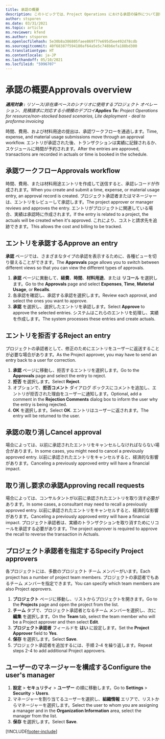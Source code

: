 ```yaml
---
title: 承認の概要
description: このトピックでは、Project Operations における承認の操作について説明します。
author: stsporen
ms.date: 03/31/2021
ms.topic: article
ms.reviewer: kfend
ms.author: stsporen
ms.openlocfilehash: 5e30b8a386805faee869f77e695d5ee492d78cdb
ms.sourcegitcommit: 40f68387f594180af64a5e5c748b6efa188bd300
ms.translationtype: HT
ms.contentlocale: ja-JP
ms.lasthandoff: 05/10/2021
ms.locfileid: "5996707"
---
```

# <a name="approvals-overview"></a><span data-ttu-id="a4ec6-103">承認の概要</span><span class="sxs-lookup"><span data-stu-id="a4ec6-103">Approvals overview</span></span>

<span data-ttu-id="a4ec6-104">_**適用対象 :** リソース/非在庫ベースのシナリオに使用するプロジェクト オペレーション、見積請求に対応する小規模のデプロイ_</span><span class="sxs-lookup"><span data-stu-id="a4ec6-104">_**Applies To:** Project Operations for resource/non-stocked based scenarios, Lite deployment - deal to proforma invoicing_</span></span>

<span data-ttu-id="a4ec6-105">時間、費用、および材料用途の提出は、承認ワークフローを通過します。</span><span class="sxs-lookup"><span data-stu-id="a4ec6-105">Time, expense, and material usage submissions move through an approval workflow.</span></span> <span data-ttu-id="a4ec6-106">エントリが承認された後、トランザクションは実績に記録されるか、スケジュールに時間が予約されます。</span><span class="sxs-lookup"><span data-stu-id="a4ec6-106">After the entries are approved, transactions are recorded in actuals or time is booked in the schedule.</span></span>

## <a name="approvals-workflow"></a><span data-ttu-id="a4ec6-107">承認ワークフロー</span><span class="sxs-lookup"><span data-stu-id="a4ec6-107">Approvals workflow</span></span>
<span data-ttu-id="a4ec6-108">時間、費用、または材料用途エントリを作成して送信すると、承認レコードが作成されます。</span><span class="sxs-lookup"><span data-stu-id="a4ec6-108">When you create and submit a time, expense, or material usage entry, an approval record is created.</span></span> <span data-ttu-id="a4ec6-109">プロジェクト承認者またはマネージャーは、エントリをレビューして承認します。</span><span class="sxs-lookup"><span data-stu-id="a4ec6-109">The project approver or manager reviews and approves the entry.</span></span> <span data-ttu-id="a4ec6-110">エントリがプロジェクトに関連している場合、実績は承認時に作成されます。</span><span class="sxs-lookup"><span data-stu-id="a4ec6-110">If the entry is related to a project, the actuals will be created when it's approved.</span></span> <span data-ttu-id="a4ec6-111">これにより、コストと請求先を追跡できます。</span><span class="sxs-lookup"><span data-stu-id="a4ec6-111">This allows the cost and billing to be tracked.</span></span>

## <a name="approve-an-entry"></a><span data-ttu-id="a4ec6-112">エントリを承認する</span><span class="sxs-lookup"><span data-stu-id="a4ec6-112">Approve an entry</span></span>
<span data-ttu-id="a4ec6-113">**承認** ページでは、さまざまなタイプの承認を表示するために、各種ビューを切り替えることができます。</span><span class="sxs-lookup"><span data-stu-id="a4ec6-113">The **Approvals** page allows you to switch between different views so that you can view the different types of approvals.</span></span>
  
1. <span data-ttu-id="a4ec6-114">**承認** ページに異動して、**経費**、**時間**、**材料用途**、または **リコール** を選択します。</span><span class="sxs-lookup"><span data-stu-id="a4ec6-114">Go to the **Approvals** page and select **Expenses**, **Time**, **Material Usage**, or **Recalls**.</span></span>
2. <span data-ttu-id="a4ec6-115">各承認を確認し、承認する承認を選択します。</span><span class="sxs-lookup"><span data-stu-id="a4ec6-115">Review each approval, and select the ones you want to approve.</span></span>
3. <span data-ttu-id="a4ec6-116">**承認** を選択し、選択したエントリを承認します。</span><span class="sxs-lookup"><span data-stu-id="a4ec6-116">Select **Approve** to approve the selected entries.</span></span>
<span data-ttu-id="a4ec6-117">システムはこれらのエントリを処理し、実績を作成します。</span><span class="sxs-lookup"><span data-stu-id="a4ec6-117">The system processes these entries and create actuals.</span></span>

## <a name="reject-an-entry"></a><span data-ttu-id="a4ec6-118">エントリを拒否する</span><span class="sxs-lookup"><span data-stu-id="a4ec6-118">Reject an entry</span></span>
<span data-ttu-id="a4ec6-119">プロジェクトの承認者として、修正のためにエントリをユーザーに返送することが必要な場合があります。</span><span class="sxs-lookup"><span data-stu-id="a4ec6-119">As the Project approver, you may have to send an entry back to a user for correction.</span></span>
  
1. <span data-ttu-id="a4ec6-120">**承認** ページに移動し、拒否するエントリを選択します。</span><span class="sxs-lookup"><span data-stu-id="a4ec6-120">Go to the **Approvals** page and select the entry to reject.</span></span> 
2. <span data-ttu-id="a4ec6-121">**拒否** を選択します。</span><span class="sxs-lookup"><span data-stu-id="a4ec6-121">Select **Reject**.</span></span>
3. <span data-ttu-id="a4ec6-122">オプションで、**拒否コメント** ダイアログ ボックスにコメントを追加し、エントリが拒否された理由をユーザーに通知します。</span><span class="sxs-lookup"><span data-stu-id="a4ec6-122">Optional, add a comment in the **Rejection Comments** dialog box to inform the user why the entry is being rejected.</span></span>
4. <span data-ttu-id="a4ec6-123">**OK** を選択します。</span><span class="sxs-lookup"><span data-stu-id="a4ec6-123">Select **OK**.</span></span> <span data-ttu-id="a4ec6-124">エントリはユーザーに返されます。</span><span class="sxs-lookup"><span data-stu-id="a4ec6-124">The entry will be returned to the user.</span></span>
  
## <a name="cancel-approval"></a><span data-ttu-id="a4ec6-125">承認の取り消し</span><span class="sxs-lookup"><span data-stu-id="a4ec6-125">Cancel approval</span></span>
<span data-ttu-id="a4ec6-126">場合によっては、以前に承認されたエントリをキャンセルしなければならない場合があります。</span><span class="sxs-lookup"><span data-stu-id="a4ec6-126">In some cases, you might need to cancel a previously approved entry.</span></span> <span data-ttu-id="a4ec6-127">以前に承認されたエントリをキャンセルすると、経済的な影響があります。</span><span class="sxs-lookup"><span data-stu-id="a4ec6-127">Canceling a previously approved entry will have a financial impact.</span></span> 

## <a name="approving-recall-requests"></a><span data-ttu-id="a4ec6-128">取り消し要求の承認</span><span class="sxs-lookup"><span data-stu-id="a4ec6-128">Approving recall requests</span></span>
<span data-ttu-id="a4ec6-129">場合によっては、コンサルタントが以前に承認されたエントリを取り消す必要があります。</span><span class="sxs-lookup"><span data-stu-id="a4ec6-129">In some cases, a consultant may need to recall a previously approved entry.</span></span> <span data-ttu-id="a4ec6-130">以前に承認されたエントリをキャンセルすると、経済的な影響があります。</span><span class="sxs-lookup"><span data-stu-id="a4ec6-130">Canceling a previously approved entry will have a financial impact.</span></span> <span data-ttu-id="a4ec6-131">プロジェクト承認者は、実績のトランザクションを取り消すためにリコールを承認する必要があります。</span><span class="sxs-lookup"><span data-stu-id="a4ec6-131">The project approver is required to approve the recall to reverse the transaction in Actuals.</span></span>

## <a name="specify-project-approvers"></a><span data-ttu-id="a4ec6-132">プロジェクト承認者を指定する</span><span class="sxs-lookup"><span data-stu-id="a4ec6-132">Specify Project approvers</span></span>
<span data-ttu-id="a4ec6-133">各プロジェクトには、多数のプロジェクト チーム メンバーがいます。</span><span class="sxs-lookup"><span data-stu-id="a4ec6-133">Each project has a number of project team members.</span></span> <span data-ttu-id="a4ec6-134">プロジェクトの承認者でもあるチーム メンバーを指定できます。</span><span class="sxs-lookup"><span data-stu-id="a4ec6-134">You can specify which team members are also Project approvers.</span></span>

1. <span data-ttu-id="a4ec6-135">**プロジェクト** ページに移動し、リストからプロジェクトを開きます。</span><span class="sxs-lookup"><span data-stu-id="a4ec6-135">Go to the **Projects** page and open the project from the list.</span></span>
2. <span data-ttu-id="a4ec6-136">**チーム** タブで、プロジェクト承認者となるチーム メンバーを選択し、次に **編集** を選択します。</span><span class="sxs-lookup"><span data-stu-id="a4ec6-136">On the **Team** tab, select the team member who will be a Project approver and then select **Edit**.</span></span>
3. <span data-ttu-id="a4ec6-137">**プロジェクト承認者** フィールドを **はい** に設定します。</span><span class="sxs-lookup"><span data-stu-id="a4ec6-137">Set the **Project Approver** field to **Yes**.</span></span>
4. <span data-ttu-id="a4ec6-138">**保存** を選択します。</span><span class="sxs-lookup"><span data-stu-id="a4ec6-138">Select **Save**.</span></span>
5. <span data-ttu-id="a4ec6-139">プロジェクト承認者を追加するには、手順 2ｰ4 を繰り返します。</span><span class="sxs-lookup"><span data-stu-id="a4ec6-139">Repeat steps 2-4 to add additional Project approvers.</span></span>

## <a name="configure-the-users-manager"></a><span data-ttu-id="a4ec6-140">ユーザーのマネージャーを構成する</span><span class="sxs-lookup"><span data-stu-id="a4ec6-140">Configure the user's manager</span></span>

1. <span data-ttu-id="a4ec6-141">**設定** > **セキュリティ** >  **ユーザー** の順に移動します。</span><span class="sxs-lookup"><span data-stu-id="a4ec6-141">Go to **Settings** > **Security** > **Users**.</span></span>
2. <span data-ttu-id="a4ec6-142">マネージャーを割り当てるユーザーを選択し、**組織情報** エリアで、リストからマネージャーを選択します。</span><span class="sxs-lookup"><span data-stu-id="a4ec6-142">Select the user to whom you are assigning a manager and in the **Organization Information** area, select the manager from the list.</span></span> 
3. <span data-ttu-id="a4ec6-143">**保存** を選択します。</span><span class="sxs-lookup"><span data-stu-id="a4ec6-143">Select **Save**.</span></span>




[!INCLUDE[footer-include](../includes/footer-banner.md)]
